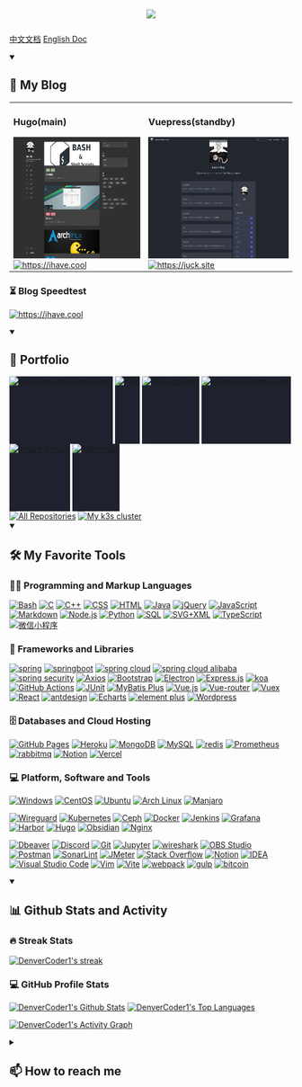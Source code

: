 <h1 align="center">
  <a href="https://ihave.cool/">
    <img src="https://readme-typing-svg.herokuapp.com/?lines=Full-stack%20developer;5%2B%20years%20of%20coding%20experience;Always%20learning%20new%20things&font=Fira%20Code&center=true&width=440&height=45&color=f75c7e&vCenter=true&pause=1000&size=22">
  </a>
</h1>

[中文文档](./README.md)
[English Doc](#)

<details open>
  <summary><h2>🌱 My Blog</h2></summary>

  <table><tr><td valign="top">
    <h3>Hugo(main)</h3>
    <a href="https://ihave.cool"><img alt="https://ihave.cool" width="384" height="216" border="0" src="./public/ihave.cool.png"></a>
    <br />
    <a href="https://ihave.cool"><img alt="https://ihave.cool" title="I have a little cool" src="https://custom-icon-badges.demolab.com/badge/-Click%20Here%20To%20Go%20To%20Hugo%20Version%20Site-0366D6?style=for-the-badge&logoColor=white&logo=repo"/></a>
  </td><td valign="top">
    <h3>Vuepress(standby)</h3>
    <a href="https://juck.site"><img alt="https://juck.site" width="384" height="216" border="0" src="./public/juck.site.png"></a>
    <br />
    <a href="https://juck.site"><img alt="https://juck.site" title="I have a little cool" src="https://custom-icon-badges.demolab.com/badge/-Click%20Here%20To%20Go%20To%20Vuepress%20Version%20Site-0366D6?style=for-the-badge&logoColor=white&logo=repo"/></a>
  </td></tr></table>

  <h3>⏳ Blog Speedtest</h3>

  <p align="left">
    <a href="https://ihave.cool"><img alt="https://ihave.cool" title="I have a little cool" src="https://metrics.lecoq.io/juckz?template=classic&base.header=0&base.activity=0&base.community=0&base.repositories=0&base.metadata=0&pagespeed=1&pagespeed.url=.user.website&pagespeed.detailed=false&pagespeed.screenshot=false&config.timezone=Asia%2FShanghai"/></a>
  </p>

</details>

<details open>
  <summary><h2>📌 Portfolio</h2></summary>

  <span style="display: inline-block;background: rgb(31, 34, 46);height: 120px">
    <a href="https://github.com/JuckZ/awesome-brain-manager"><img width="320" src="https://github-readme-stats.vercel.app/api/pin/?username=JuckZ&repo=awesome-brain-manager&theme=react&bg_color=1F222E&title_color=F85D7F&hide_border=true&icon_color=F8D866&show_icons=false" alt="awesome-brain-manager"></a>
  </span>

  <span style="display: inline-block;background: rgb(31, 34, 46);height: 120px">
    <a href="https://github.com/JuckZ/mxd"><img width="320" src="https://github-readme-stats.vercel.app/api/pin/?username=JuckZ&repo=mxd&theme=react&bg_color=1F222E&title_color=F85D7F&hide_border=true&icon_color=F8D866&show_icons=false" alt="mxd"></a>
  </span>

  <span style="display: inline-block;background: rgb(31, 34, 46);height: 120px">
    <a href="https://github.com/JuckZ/linux-cockpit"><img width="320" src="https://github-readme-stats.vercel.app/api/pin/?username=JuckZ&repo=linux-cockpit&theme=react&bg_color=1F222E&title_color=F85D7F&hide_border=true&icon_color=F8D866&show_icons=false" alt="linux-cockpit"></a>
  </span>

  <span style="display: inline-block;background: rgb(31, 34, 46);height: 120px">
    <a href="https://github.com/JuckZ/vuepress-theme-cool"><img width="320" src="https://github-readme-stats.vercel.app/api/pin/?username=JuckZ&repo=vuepress-theme-cool&theme=react&bg_color=1F222E&title_color=F85D7F&hide_border=true&icon_color=F8D866&show_icons=false" alt="vuepress-theme-cool"></a>
  </span>

  <span style="display: inline-block;background: rgb(31, 34, 46);height: 120px">
    <a href="https://github.com/JuckZ/image-syncer"><img width="320" src="https://github-readme-stats.vercel.app/api/pin/?username=JuckZ&repo=image-syncer&theme=react&bg_color=1F222E&title_color=F85D7F&hide_border=true&icon_color=F8D866&show_icons=false" alt="image-syncer"></a>
  </span>

  <span style="display: inline-block;background: rgb(31, 34, 46);height: 120px">
    <a href="https://github.com/JuckZ/helm-repo"><img width="320" src="https://github-readme-stats.vercel.app/api/pin/?username=JuckZ&repo=helm-repo&theme=react&bg_color=1F222E&title_color=F85D7F&hide_border=true&icon_color=F8D866&show_icons=false" alt="helm-repo"></a>
  </span>

  <br />

  <span>
    <a href="https://github.com/JuckZ?tab=repositories&sort=stargazers"><img alt="All Repositories" title="All Repositories" src="https://custom-icon-badges.demolab.com/badge/-Click%20Here%20For%20All%20My%20Repos-1F222E?style=for-the-badge&logoColor=white&logo=repo"/></a>
  </span>

  <span>
    <a href="https://kb.ihave.cool"><img alt="My k3s cluster" title="My k3s cluster" src="https://custom-icon-badges.demolab.com/badge/-My%20K3s%20-1F222E?style=for-the-badge&logoColor=white&logo=repo"/></a>
  </span>
</details>

<!-- <details>
  <summary><h2>🌱 I’m currently learning</h2></summary>

</details> -->

<details open>
  <summary><h2>🛠️ My Favorite Tools</h2></summary>
  <!-- Some badges are from https://github.com/Ileriayo/markdown-badges -->

  <h3>👨‍💻 Programming and Markup Languages</h3>

  <!-- ![](https://skillicons.dev/icons?i=java,spring,html,css,bootstrap,vue,react,js,ts,webpack,babel,nodejs,jest,electron,kubernetes,linux,docker,jenkins,bash,py,grafana,prometheus,git,github,githubactions,idea,androidstudio,angular,ansible,arduino,c,cs,cpp,d3,dart,discord,eclipse,figma,flutter,go,gradle,graphql,gtk,gulp,heroku,jquery,kafka,kotlin,md,maven,mongodb,mysql,neovim,nestjs,netlify,nextjs,nginx,postman,powershell,rabbitmq,raspberrypi,redis,redux,regex,rollupjs,ruby,rust,sass,sqlite,stackoverflow,selenium,svelte,svg,swift,tailwind,tensorflow,threejs,twitter,unity,visualstudio,vite,vscode,wasm,windcss,wordpress) -->

  <p>
      <a href="https://github.com/search?q=user%3ADenverCoder1+language%3Abash"><img alt="Bash" src="https://img.shields.io/badge/Bash-121011.svg?logo=gnu-bash&logoColor=white"></a>
      <a href="https://github.com/search?q=user%3ADenverCoder1+language%3Ac"><img alt="C" src="https://custom-icon-badges.demolab.com/badge/C-03599C.svg?logo=c-in-hexagon&logoColor=white"></a>
      <a href="https://github.com/search?q=user%3ADenverCoder1+language%3Acpp"><img alt="C++" src="https://custom-icon-badges.demolab.com/badge/C++-9C033A.svg?logo=cpp2&logoColor=white"></a>
      <a href="https://github.com/search?q=user%3ADenverCoder1+language%3Acss"><img alt="CSS" src="https://img.shields.io/badge/CSS-1572B6.svg?logo=css3&logoColor=white"></a>
      <a href="https://github.com/search?q=user%3ADenverCoder1+language%3Ahtml"><img alt="HTML" src="https://img.shields.io/badge/HTML-E34F26.svg?logo=html5&logoColor=white"></a>
      <a href="https://github.com/search?q=user%3ADenverCoder1+language%3Ajava"><img alt="Java" src="https://custom-icon-badges.demolab.com/badge/Java-007396.svg?logo=java&logoColor=white"></a>
      <a href="#"><img alt="jQuery" src="https://img.shields.io/badge/jQuery-0769AD?logo=jquery&logoColor=fff"></a>
      <a href="https://github.com/search?q=user%3ADenverCoder1+language%3Ajavascript"><img alt="JavaScript" src="https://img.shields.io/badge/JavaScript-F7DF1E.svg?logo=javascript&logoColor=black"></a>
      <a href="https://github.com/search?q=user%3ADenverCoder1+language%3Amarkdown"><img alt="Markdown" src="https://img.shields.io/badge/Markdown-000000.svg?logo=markdown&logoColor=white"></a>
      <a href="https://github.com/search?q=user%3ADenverCoder1+language%3Ajavascript"><img alt="Node.js" src="https://img.shields.io/badge/Node.js-43853D.svg?logo=node.js&logoColor=white"></a>
      <a href="https://github.com/search?q=user%3ADenverCoder1+language%3Apython"><img alt="Python" src="https://img.shields.io/badge/Python-14354C.svg?logo=python&logoColor=white"></a>
      <a href="https://github.com/search?q=user%3ADenverCoder1+language%3Asql"><img alt="SQL" src="https://custom-icon-badges.demolab.com/badge/SQL-025E8C.svg?logo=database&logoColor=white"></a>
      <a href="https://github.com/search?q=user%3ADenverCoder1+language%3Asvg"><img alt="SVG+XML" src="https://img.shields.io/badge/SVG%2BXML-e0982c.svg?logo=svg&logoColor=white"></a>
      <a href="https://github.com/search?q=user%3ADenverCoder1+language%3AtypeScript"><img alt="TypeScript" src="https://img.shields.io/badge/TypeScript-007ACC.svg?logo=typescript&logoColor=white"></a>
      <a href="https://developers.weixin.qq.com/miniprogram/dev/framework/quickstart/"><img alt="微信小程序" src="https://img.shields.io/badge/-微信小程序-269539?logo=wechat&logoColor=ffffff"/></a>
  </p>

  <h3>🧰 Frameworks and Libraries</h3>

  <p>
      <a href="https://spring.io/"><img alt="spring" src="https://img.shields.io/badge/-spring-269539?style=flat-square&logo=spring&logoColor=ffffff"/></a>
      <a href="https://spring.io/projects/spring-boot"><img alt="springboot" src="https://img.shields.io/badge/-springboot-269539?style=flat-square&logo=springboot&logoColor=ffffff"/></a>
      <a href="https://spring.io/projects/spring-cloud"><img alt="spring cloud" src="https://img.shields.io/badge/-spring%20cloud-269539?style=flat-square&logo=spring&logoColor=ffffff"/></a>
      <a href="https://spring.io/projects/spring-cloud-alibaba"><img alt="spring cloud alibaba" src="https://img.shields.io/badge/-spring%20cloud%20alibaba-269539?style=flat-square&logo=spring&logoColor=ffffff"/></a>
      <a href="https://spring.io/projects/spring-security"><img alt="spring security" src="https://img.shields.io/badge/-spring%20security-269539?style=flat-square&logo=spring&logoColor=ffffff"/></a>
      <a href="https://github.com/axios/axios/"><img alt="Axios" src="https://img.shields.io/badge/-Axios-269539?style=flat-square&logo=axios&logoColor=ffffff"/></a>
      <a href="#"><img alt="Bootstrap" src="https://img.shields.io/badge/Bootstrap-7952B3.svg?logo=bootstrap&logoColor=white"></a>
      <a href="#"><img alt="Electron" src="https://img.shields.io/badge/Electron-20232e.svg?logo=electron&logoColor=white"></a>
      <a href="#"><img alt="Express.js" src="https://img.shields.io/badge/Express.js-404d59.svg?logo=express&logoColor=white"></a>
      <a href="https://koajs.com/"><img alt="koa" src="https://img.shields.io/badge/-koa-269539?style=flat-square&logo=koa&logoColor=ffffff"/></a>
      <a href="#"><img alt="GitHub Actions" src="https://img.shields.io/badge/GitHub%20Actions-2671E5.svg?logo=github%20actions&logoColor=white"></a>
      <a href="#"><img alt="JUnit" src="https://custom-icon-badges.demolab.com/badge/JUnit-25A162.svg?logo=check-circle&logoColor=white"></a>
      <a href="#"><img alt="MyBatis Plus" src="https://img.shields.io/badge/-MyBatis%20Plus-CB2029?logo=MyBatis%20Plus&logoColor=white"></a>
      <a href="#"><img alt="Vue.js" src="https://img.shields.io/badge/Vue.js-4FC08D?logo=vuedotjs&logoColor=fff"></a>
      <a href="#"><img alt="Vue-router" src="https://img.shields.io/badge/Vue-router-4FC08D?logo=vuedotjs&logoColor=fff"></a>
      <a href="#"><img alt="Vuex" src="https://img.shields.io/badge/Vuex-4FC08D?logo=vuedotjs&logoColor=fff"></a>
      <a href="#"><img alt="React" src="https://img.shields.io/badge/React-20232a.svg?logo=react&logoColor=%2361DAFB"></a>
      <a href="#"><img alt="antdesign" src="https://img.shields.io/badge/antdesign-20232a.svg?logo=antdesign&logoColor=%2361DAFB"></a>
      <a href="#"><img alt="Echarts" src="https://img.shields.io/badge/Echarts-20232a.svg?logo=Echarts&logoColor=%2361DAFB"></a>
      <a href="#"><img alt="element plus" height="20" src="https://element-plus.org/images/element-plus-logo.svg"></a>
      <a href="#"><img alt="Wordpress" src="https://img.shields.io/badge/Wordpress-21759B?logo=wordpress&logoColor=white"></a>
  </p>

  <h3>🗄️ Databases and Cloud Hosting</h3>

  <p>
      <a href="#"><img alt="GitHub Pages" src="https://img.shields.io/badge/GitHub%20Pages-327FC7.svg?logo=github&logoColor=white"></a>
      <a href="#"><img alt="Heroku" src="https://img.shields.io/badge/Heroku-430098.svg?logo=heroku&logoColor=white"></a>
      <a href="#"><img alt="MongoDB" src ="https://img.shields.io/badge/MongoDB-4ea94b.svg?logo=mongodb&logoColor=white"></a>
      <a href="#"><img alt="MySQL" src="https://img.shields.io/badge/MySQL-00f.svg?logo=mysql&logoColor=white"></a>
      <a href="https://redis.io/"><img alt="redis" src="https://img.shields.io/badge/-redis-269539?style=flat-square&logo=redis&logoColor=ffffff"/></a>
      <a href="https://prometheus.io/"><img alt="Prometheus" src="https://img.shields.io/badge/-Prometheus-E6522C?style=flat-square&logo=prometheus&logoColor=ffffff"/></a>
      <a href="https://www.rabbitmq.com/"><img alt="rabbitmq" src="https://img.shields.io/badge/-rabbitmq-269539?style=flat-square&logo=rabbitmq&logoColor=ffffff"/></a>
      <a href="https://www.notion.so/"><img alt="Notion" src="https://img.shields.io/badge/Notion-010101.svg?logo=notion&logoColor=white"></a>
      <a href="#"><img alt="Vercel" src="https://img.shields.io/badge/Vercel-000000.svg?logo=vercel&logoColor=white"></a>
  </p>

  <h3>💻 Platform, Software and Tools</h3>

  <!-- TODO Rook -->
  <p>
    <a href="https://www.microsoft.com/en-us/windows"><img alt="Windows" src="https://img.shields.io/badge/windows-292e33?style=for-the-badge&logo=windows&logoColor=ffffff"/></a>
    <a href="https://www.centos.org/"><img alt="CentOS" src="https://img.shields.io/badge/centos-1793D1?logo=centos&logoColor=fff&style=for-the-badge"/></a>
    <a href="https://ubuntu.com/"><img alt="Ubuntu" src="https://img.shields.io/badge/ubuntu-1793D1?logo=ubuntu&logoColor=fff&style=for-the-badge"/></a>
    <a href="https://archlinux.org/"><img alt="Arch Linux" src="https://img.shields.io/badge/Arch%20Linux-1793D1.svg?logo=arch-linux&logoColor=white&style=for-the-badge"></a>
    <a href="https://manjaro.org"><img alt="Manjaro" src="https://img.shields.io/badge/manajro-1793D1?logo=manjaro&logoColor=fff&style=for-the-badge"/></a>
  </p>

  <p>
    <a href="https://www.wireguard.com/"><img alt="Wireguard" src="https://img.shields.io/badge/-WireGuard-88171A?style=flat-square&logo=wireguard&logoColor=ffffff"/></a>
    <a href="https://kubernetes.io/"><img alt="Kubernetes" src="https://img.shields.io/badge/-Kubernetes-326CE5?style=flat-square&logo=kubernetes&logoColor=ffffff"/></a>
    <a href="https://ceph.io/"><img alt="Ceph" src="https://img.shields.io/badge/-Ceph-EF5C55?style=flat-square&logo=ceph&logoColor=ffffff"/></a>
    <a href="https://www.docker.com/"><img alt="Docker" src="https://img.shields.io/badge/-Docker-2496ED?style=flat-square&logo=docker&logoColor=ffffff"/></a>
    <a href="https://www.jenkins.io/"><img alt="Jenkins" src="https://img.shields.io/badge/-Jenkins-269539?style=flat-square&logo=jenkins&logoColor=ffffff"/></a>
    <a href="https://grafana.com/"><img alt="Grafana" src="https://img.shields.io/badge/-Grafana-F46800?style=flat-square&logo=grafana&logoColor=ffffff"/></a>
    <a href="https://goharbor.io/"><img alt="Harbor" src="https://img.shields.io/badge/-Harbor-60B932?style=flat-square&logo=harbor&logoColor=ffffff"/></a>
    <a href="https://gohugo.io/"><img alt="Hugo" src="https://img.shields.io/badge/-Hugo-FF4088?style=flat-square&logo=hugo&logoColor=ffffff"/></a>
    <a href="https://obsidian.md/"><img alt="Obsidian" src="https://img.shields.io/badge/obsidian-000000?style=flat-square&logo=obsidian&logoColor=ffffff"/></a>
    <a href="https://nginx.org/"><img alt="Nginx" src="https://img.shields.io/badge/-Nginx-269539?style=flat-square&logo=nginx&logoColor=ffffff"/></a>
  </p>

  <p>
      <a href="#"><img alt="Dbeaver" src="https://custom-icon-badges.demolab.com/badge/-Dbeaver-372923?logo=dbeaver-mono&logoColor=white"></a>
      <a href="#"><img alt="Discord" src="https://img.shields.io/badge/-Discord-5865F2.svg?logo=discord&logoColor=white"></a>
      <a href="#"><img alt="Git" src="https://img.shields.io/badge/Git-F05033.svg?logo=git&logoColor=white"></a>
      <a href="#"><img alt="Jupyter" src="https://img.shields.io/badge/Jupyter-F37626.svg?logo=Jupyter&logoColor=white"></a>
      <a href="https://www.wireshark.org/"><img alt="wireshark" src="https://img.shields.io/badge/-wireshark-2496ED?style=flat-square&logo=wireshark&logoColor=ffffff"/></a>
      <a href="#"><img alt="OBS Studio" src="https://img.shields.io/badge/-OBS-302E31?logo=obs-studio&logoColor=white"></a>
      <a href="#"><img alt="Postman" src="https://img.shields.io/badge/Postman-FF6C37?logo=postman&logoColor=white"></a>
      <a href="#"><img alt="SonarLint" src="https://img.shields.io/badge/-SonarLint-CB2029?logo=sonarlint&logoColor=white"></a>
      <a href="#"><img alt="JMeter" src="https://img.shields.io/badge/-JMeter-CB2029?logo=JMeter&logoColor=white"></a>
      <a href="#"><img alt="Stack Overflow" src="https://img.shields.io/badge/-Stack%20Overflow-FE7A16?logo=stack-overflow&logoColor=white"></a>
      <a href="https://www.notion.so/"><img alt="Notion" src="https://img.shields.io/badge/Notion-010101.svg?logo=notion&logoColor=white"></a>
      <a href="https://www.jetbrains.com/"><img alt="IDEA" src="https://img.shields.io/badge/IDE-Java-black?style=flat-square&logo=java&logoColor=ffffff"/></a>
      <a href="https://code.visualstudio.com"><img alt="Visual Studio Code" src="https://img.shields.io/badge/Visual%20Studio%20Code-0078d7.svg?logo=visual-studio-code&logoColor=white"></a>
      <a href="https://www.vim.org/"><img alt="Vim" src="https://img.shields.io/badge/vim-000000?style=flat-square&logo=vim&logoColor=ffffff"/></a>
      <a href="#"><img alt="Vite" src="https://img.shields.io/badge/Vite-646CFF?logo=vite&logoColor=fff"></a>
      <a href="https://webpack.js.org/"><img alt="webpack" src="https://img.shields.io/badge/-webpack-269539?style=flat-square&logo=webpack&logoColor=ffffff"/></a>
      <a href="https://gulpjs.com/"><img alt="gulp" src="https://img.shields.io/badge/-gulp-269539?style=flat-square&logo=gulp&logoColor=ffffff"/></a>
      <a href="https://bitcoin.org/en/"><img alt="bitcoin" src="https://img.shields.io/badge/-bitcoin-269539?style=flat-square&logo=bitcoin&logoColor=ffffff"/></a>
  </p>
</details>

<details open>
  <summary><h2>📊 Github Stats and Activity</h2></summary>

  <h3>🔥 Streak Stats</h3>

  <p>
    <a href="https://github.com/DenverCoder1/github-readme-streak-stats">
      <img title="🔥 Get streak stats for your profile at git.io/streak-stats" alt="DenverCoder1's streak" src="https://github-readme-streak-stats.herokuapp.com/?user=juckz&theme=monokai-metallian&hide_border=true"/>
    </a>
  </p>

  <!-- <p>
    <a href="https://github.com/songquanpeng/stats-cards">
      <img title="Get GitHub stats for your profile at github.com/songquanpeng/stats-cards" alt="DenverCoder1's streak" src="https://stats.justsong.cn/api/github?username=JuckZ&theme=monokai&hide_border=true"/>
    </a>
  </p> -->

  <h3>💻 GitHub Profile Stats</h3>

  <!-- <p> <a href="https://github.com/ryo-ma/github-profile-trophy"><img src="https://github-profile-trophy.vercel.app/?username=juckz&theme=onedark&title=MultiLanguage,Commit,Repositories" alt="juckz" /></a> </p> -->

  <!-- https://github.com/anuraghazra/github-readme-stats -->

<a href="https://github.com/anuraghazra/github-readme-stats"><img alt="DenverCoder1's Github Stats" src="https://github-readme-stats.vercel.app/api/?username=JuckZ&show_icons=true&include_all_commits=true&count_private=true&theme=react&hide_border=true&bg_color=1F222E&title_color=F85D7F&icon_color=F8D866" height="192px"/></a>
<a href="https://github.com/anuraghazra/github-readme-stats"><img alt="DenverCoder1's Top Languages" src="https://github-readme-stats.vercel.app/api/top-langs/?username=JuckZ&langs_count=8&layout=compact&theme=react&hide_border=true&bg_color=1F222E&title_color=F85D7F&icon_color=F8D866&hide=Jupyter%20Notebook,Roff" height="192px"/></a>
<br/>

  <!-- https://github.com/ashutosh00710/github-readme-activity-graph -->

<a href="https://github.com/ashutosh00710/github-readme-activity-graph"><img alt="DenverCoder1's Activity Graph" src="https://github-readme-activity-graph.cyclic.app/graph/?username=JuckZ&bg_color=1F222E&color=F8D866&line=F85D7F&point=FFFFFF&hide_border=true" /></a>

  <!-- <h3>⚡ Recent GitHub Activity</h3> -->

  <!-- https://github.com/jamesgeorge007/github-activity-readme -->
  <!--START_SECTION:activity-->

  <!-- 1. 🎉💪 Merged PR [#445](https://github.com/DenverCoder1/github-readme-streak-stats/pull/445) in [DenverCoder1/github-readme-streak-stats](https://github.com/DenverCoder1/github-readme-streak-stats) -->
<!--END_SECTION:activity-->

</details>

<details>
  <summary><h2>📫 How to reach me</h2></summary>


  <img alt="微信名片" src="./public/微信名片.jpg" width="200"/>

</details>

<!-- ![](https://visitor-badge.glitch.me/badge?page_id=JuckZ.JuckZ) -->

<!-- ![](https://visitor-badge.glitch.me/badge?page_id=JuckZ.Obsidian-Manger.issue.1) -->

